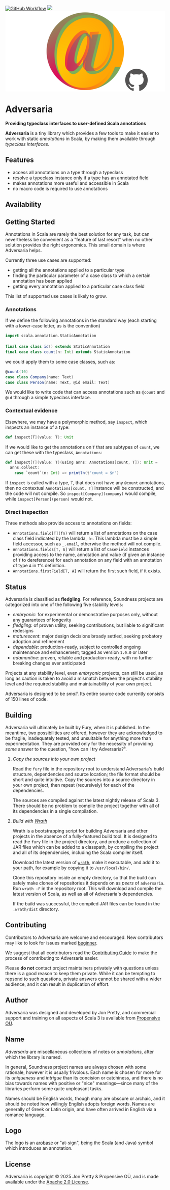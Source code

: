 [<img alt="GitHub Workflow" src="https://img.shields.io/github/actions/workflow/status/propensive/adversaria/main.yml?style=for-the-badge" height="24">](https://github.com/propensive/adversaria/actions)
[<img src="https://img.shields.io/discord/633198088311537684?color=8899f7&label=DISCORD&style=for-the-badge" height="24">](https://discord.com/invite/MBUrkTgMnA)
<img src="/doc/images/github.png" valign="middle">

# Adversaria

__Providing typeclass interfaces to user-defined Scala annotations__

__Adversaria__ is a tiny library which provides a few tools to make it easier to work with static
_annotations_ in Scala, by making them available through _typeclass interfaces_.

## Features

- access all annotations on a type through a typeclass
- resolve a typeclass instance only if a type has an annotated field
- makes annotations more useful and accessible in Scala
- no macro code is required to use annotations


## Availability






## Getting Started

Annotations in Scala are rarely the best solution for any task, but can
nevertheless be convenient as a "feature of last resort" when no other solution
provides the right ergonomics. This small domain is where Adversaria helps.

Currently three use cases are supported:
- getting all the annotations applied to a particular type
- finding the particular parameter of a case class to which a certain
  annotation has been applied
- getting every annotation applied to a particular case class field

This list of supported use cases is likely to grow.

### Annotations

If we define the following annotations in the standard way (each starting with
a lower-case letter, as is the convention)
```scala
import scala.annotation.StaticAnnotation

final case class id() extends StaticAnnotation
final case class count(n: Int) extends StaticAnnotation
```
we could apply them to some case classes, such as:
```scala
@count(10)
case class Company(name: Text)
case class Person(name: Text, @id email: Text)
```

We would like to write code that can access annotations such as `@count` and
`@id` through a simple typeclass interface.

### Contextual evidence

Elsewhere, we may have a polymorphic method, say `inspect`, which inspects an
instance of a type:
```scala
def inspect[T](value: T): Unit
```

If we would like to get the annotations on `T` that are subtypes of `count`, we
can get these with the typeclass, `Annotations`:
```scala
def inspect[T](value: T)(using anns: Annotations[count, T]): Unit =
  anns.collect:
    case `count`(n: Int) => println(t"count = $n")
```

If `inspect` is called with a type, `T`, that does not have any `@count`
annotations, then no contextual `Annotations[count, T]` instance will be
constructed, and the code will not compile. So `inspect[Company](company)`
would compile, while `inspect[Person](person)` would not.

### Direct inspection

Three methods also provide access to annotations on fields:
- `Annotations.field[T](fn)` will return a list of annotations on the case
  class field indicated by the lambda, `fn`. This lambda must be a simple field
accessor, such as `_.email`, otherwise the method will not compile.
- `Annotations.fields[T, A]` will return a list of `CaseField` instances
  providing access to the name, annotation and value (if given an instance of
`T` to dereference) for each annotation on any field with an annotation of type
`A` in `T`'s definition.
- `Annotations.firstField[T, A]` will return the first such field, if it exists.







## Status

Adversaria is classified as __fledgling__. For reference, Soundness projects are
categorized into one of the following five stability levels:

- _embryonic_: for experimental or demonstrative purposes only, without any guarantees of longevity
- _fledgling_: of proven utility, seeking contributions, but liable to significant redesigns
- _maturescent_: major design decisions broady settled, seeking probatory adoption and refinement
- _dependable_: production-ready, subject to controlled ongoing maintenance and enhancement; tagged as version `1.0.0` or later
- _adamantine_: proven, reliable and production-ready, with no further breaking changes ever anticipated

Projects at any stability level, even _embryonic_ projects, can still be used,
as long as caution is taken to avoid a mismatch between the project's stability
level and the required stability and maintainability of your own project.

Adversaria is designed to be _small_. Its entire source code currently consists
of 150 lines of code.

## Building

Adversaria will ultimately be built by Fury, when it is published. In the
meantime, two possibilities are offered, however they are acknowledged to be
fragile, inadequately tested, and unsuitable for anything more than
experimentation. They are provided only for the necessity of providing _some_
answer to the question, "how can I try Adversaria?".

1. *Copy the sources into your own project*
   
   Read the `fury` file in the repository root to understand Adversaria's build
   structure, dependencies and source location; the file format should be short
   and quite intuitive. Copy the sources into a source directory in your own
   project, then repeat (recursively) for each of the dependencies.

   The sources are compiled against the latest nightly release of Scala 3.
   There should be no problem to compile the project together with all of its
   dependencies in a single compilation.

2. *Build with [Wrath](https://github.com/propensive/wrath/)*

   Wrath is a bootstrapping script for building Adversaria and other projects in
   the absence of a fully-featured build tool. It is designed to read the `fury`
   file in the project directory, and produce a collection of JAR files which can
   be added to a classpath, by compiling the project and all of its dependencies,
   including the Scala compiler itself.
   
   Download the latest version of
   [`wrath`](https://github.com/propensive/wrath/releases/latest), make it
   executable, and add it to your path, for example by copying it to
   `/usr/local/bin/`.

   Clone this repository inside an empty directory, so that the build can
   safely make clones of repositories it depends on as _peers_ of `adversaria`.
   Run `wrath -F` in the repository root. This will download and compile the
   latest version of Scala, as well as all of Adversaria's dependencies.

   If the build was successful, the compiled JAR files can be found in the
   `.wrath/dist` directory.

## Contributing

Contributors to Adversaria are welcome and encouraged. New contributors may like
to look for issues marked
[beginner](https://github.com/propensive/adversaria/labels/beginner).

We suggest that all contributors read the [Contributing
Guide](/contributing.md) to make the process of contributing to Adversaria
easier.

Please __do not__ contact project maintainers privately with questions unless
there is a good reason to keep them private. While it can be tempting to
repsond to such questions, private answers cannot be shared with a wider
audience, and it can result in duplication of effort.

## Author

Adversaria was designed and developed by Jon Pretty, and commercial support and
training on all aspects of Scala 3 is available from [Propensive
O&Uuml;](https://propensive.com/).



## Name

_Adversaria_ are miscellaneous collections of notes or _annotations_, after which the library is named.

In general, Soundness project names are always chosen with some rationale,
however it is usually frivolous. Each name is chosen for more for its
_uniqueness_ and _intrigue_ than its concision or catchiness, and there is no
bias towards names with positive or "nice" meanings—since many of the libraries
perform some quite unpleasant tasks.

Names should be English words, though many are obscure or archaic, and it
should be noted how willingly English adopts foreign words. Names are generally
of Greek or Latin origin, and have often arrived in English via a romance
language.

## Logo

The logo is an [arobase](https://en.wikipedia.org/wiki/At_sign) or "at-sign", being the Scala (and Java) symbol which introduces an annotation.

## License

Adversaria is copyright &copy; 2025 Jon Pretty & Propensive O&Uuml;, and
is made available under the [Apache 2.0 License](/license.md).

